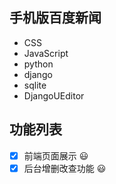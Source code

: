 ## 手机版百度新闻

+ CSS
+ JavaScript
+ python
+ django
+ sqlite
+ DjangoUEditor

## 功能列表
- [x] 前端页面展示 :smiley:
- [x] 后台增删改查功能 :smiley:
